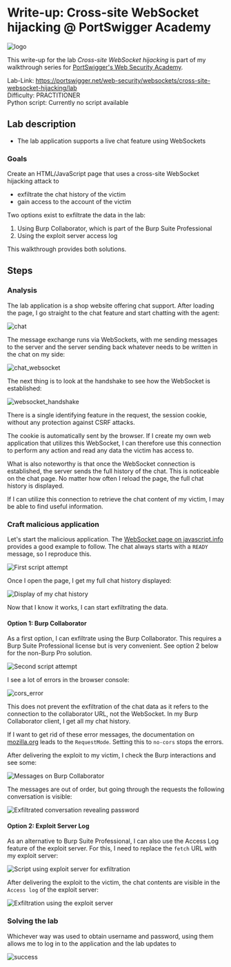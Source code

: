 # Write-up: Cross-site WebSocket hijacking @ PortSwigger Academy

![logo](img/logo.png)

This write-up for the lab *Cross-site WebSocket hijacking* is part of my walkthrough series for [PortSwigger's Web Security Academy](https://portswigger.net/web-security).

Lab-Link: <https://portswigger.net/web-security/websockets/cross-site-websocket-hijacking/lab>  
Difficulty: PRACTITIONER  
Python script: Currently no script available  

## Lab description

- The lab application supports a live chat feature using WebSockets
  
### Goals

Create an HTML/JavaScript page that uses a cross-site WebSocket hijacking attack to

- exfiltrate the chat history of the victim
- gain access to the account of the victim

Two options exist to exfiltrate the data in the lab:

1. Using Burp Collaborator, which is part of the Burp Suite Professional
2. Using the exploit server access log

This walkthrough provides both solutions.

## Steps

### Analysis

The lab application is a shop website offering chat support. After loading the page, I go straight to the chat feature and start chatting with the agent:

![chat](img/chat.png)

The message exchange runs via WebSockets, with me sending messages to the server and the server sending back whatever needs to be written in the chat on my side:

![chat_websocket](img/chat_websocket.png)

The next thing is to look at the handshake to see how the WebSocket is established:

![websocket_handshake](img/websocket_handshake.png)

There is a single identifying feature in the request, the session cookie, without any protection against CSRF attacks. 

The cookie is automatically sent by the browser. If I create my own web application that utilizes this WebSocket, I can therefore use this connection to perform any action and read any data the victim has access to.

What is also noteworthy is that once the WebSocket connection is established, the server sends the full history of the chat. This is noticeable on the chat page. No matter how often I reload the page, the full chat history is displayed.

If I can utilize this connection to retrieve the chat content of my victim, I may be able to find useful information.

### Craft malicious application

Let's start the malicious application. The [WebSocket page on javascript.info](https://javascript.info/websocket) provides a good example to follow. The chat always starts with a `READY` message, so I reproduce this.

![First script attempt](img/script_first_attempt.png)

Once I open the page, I get my full chat history displayed:

![Display of my chat history](img/chat_history_displayed.png)

Now that I know it works, I can start exfiltrating the data.

#### Option 1: Burp Collaborator

As a first option, I can exfiltrate using the Burp Collaborator. This requires a Burp Suite Professional license but is very convenient. See option 2 below for the non-Burp Pro solution.

![Second script attempt](img/script_second_attempt.png)

I see a lot of errors in the browser console:

![cors_error](img/cors_error.png)

This does not prevent the exfiltration of the chat data as it refers to the connection to the collaborator URL, not the WebSocket. In my Burp Collaborator client, I get all my chat history. 

If I want to get rid of these error messages, the documentation on [mozilla.org](https://developer.mozilla.org/en-US/docs/Web/API/Request/mode) leads to the `RequestMode`. Setting this to `no-cors` stops the errors.

After delivering the exploit to my victim, I check the Burp interactions and see some:

![Messages on Burp Collaborator](img/collaborator_messages.png)

The messages are out of order, but going through the requests the following conversation is visible:

![Exfiltrated conversation revealing password](img/exfiltrated_conversation.png)

#### Option 2: Exploit Server Log

As an alternative to Burp Suite Professional, I can also use the Access Log feature of the exploit server. For this, I need to replace the `fetch` URL with my exploit server:

![Script using exploit server for exfiltration](img/script_exploit_server.png)

After delivering the exploit to the victim, the chat contents are visible in the `Access log` of the exploit server:

![Exfiltration using the exploit server](img/exfiltration_using_the_exploit_server.png)


### Solving the lab

Whichever way was used to obtain username and password, using them allows me to log in to the application and the lab updates to 

![success](img/success.png)
